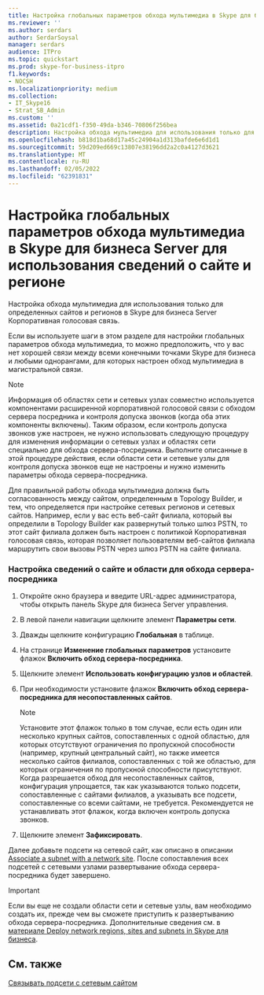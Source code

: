 ```yaml
---
title: Настройка глобальных параметров обхода мультимедиа в Skype для бизнеса Server для использования сведений о сайте и регионе
ms.reviewer: ''
ms.author: serdars
author: SerdarSoysal
manager: serdars
audience: ITPro
ms.topic: quickstart
ms.prod: skype-for-business-itpro
f1.keywords:
- NOCSH
ms.localizationpriority: medium
ms.collection:
- IT_Skype16
- Strat_SB_Admin
ms.custom: ''
ms.assetid: 0a21cdf1-f350-49da-b346-70806f256bea
description: Настройка обхода мультимедиа для использования только для определенных сайтов и регионов в Skype для бизнеса Server Корпоративная голосовая связь.
ms.openlocfilehash: b818d1ba68d17a45c24904a1d313bafde6e6d1d1
ms.sourcegitcommit: 59d209ed669c13807e38196dd2a2c0a4127d3621
ms.translationtype: MT
ms.contentlocale: ru-RU
ms.lasthandoff: 02/05/2022
ms.locfileid: "62391831"
---
```

# <a name="configure-media-bypass-global-settings-in-skype-for-business-server-to-use-site-and-region-information"></a>Настройка глобальных параметров обхода мультимедиа в Skype для бизнеса Server для использования сведений о сайте и регионе
 
Настройка обхода мультимедиа для использования только для определенных сайтов и регионов в Skype для бизнеса Server Корпоративная голосовая связь. 
  
 Если вы используете шаги в этом разделе для настройки глобальных параметров обхода мультимедиа, то можно предположить, что у вас нет хорошей связи между всеми конечными точками Skype для бизнеса и любыми однорангами, для которых настроен обход мультимедиа в магистральной связи.
  
> [!NOTE]
> Информация об областях сети и сетевых узлах совместно используется компонентами расширенной корпоративной голосовой связи с обходом сервера посредника и контроля допуска звонков (когда оба этих компоненты включены). Таким образом, если контроль допуска звонков уже настроен, не нужно использовать следующую процедуру для изменения информации о сетевых узлах и областях сети специально для обхода сервера-посредника. Выполните описанные в этой процедуре действия, если области сети и сетевые узлы для контроля допуска звонков еще не настроены и нужно изменить параметры обхода сервера-посредника. 
  
Для правильной работы обхода мультимедиа должна быть согласованность между сайтом, определенным в Topology Builder, и тем, что определяется при настройке сетевых регионов и сетевых сайтов. Например, если у вас есть веб-сайт филиала, который вы определили в Topology Builder как развернутый только шлюз PSTN, то этот сайт филиала должен быть настроен с политикой Корпоративная голосовая связь, которая позволяет пользователям веб-сайтов филиала маршрутить свои вызовы PSTN через шлюз PSTN на сайте филиала.
  
### <a name="to-configure-site-and-region-information-for-media-bypass"></a>Настройка сведений о сайте и области для обхода сервера-посредника

1. Откройте окно браузера и введите URL-адрес администратора, чтобы открыть панель Skype для бизнеса Server управления.  
    
2. В левой панели навигации щелкните элемент **Параметры сети**.
    
3. Дважды щелкните конфигурацию **Глобальная** в таблице.
    
4. На странице **Изменение глобальных параметров** установите флажок **Включить обход сервера-посредника**.
    
5. Щелкните элемент **Использовать конфигурацию узлов и областей**.
    
6. При необходимости установите флажок **Включить обход сервера-посредника для несопоставленных сайтов**.
    
    > [!NOTE]
    > Установите этот флажок только в том случае, если есть один или несколько крупных сайтов, сопоставленных с одной областью, для которых отсутствуют ограничения по пропускной способности (например, крупный центральный сайт), но также имеется несколько сайтов филиалов, сопоставленных с той же областью, для которых ограничения по пропускной способности присутствуют. Когда разрешается обход для несопоставленных сайтов, конфигурация упрощается, так как указываются только подсети, сопоставленные с сайтами филиалов, а указывать все подсети, сопоставленные со всеми сайтами, не требуется. Рекомендуется не устанавливать этот флажок, когда включен контроль допуска звонков. 
  
7. Щелкните элемент **Зафиксировать**.
    
Далее добавьте подсети на сетевой сайт, как описано в описании [Associate a subnet with a network site](deploy-network.md#BKMK_AssociateSubnets). После сопоставления всех подсетей с сетевыми узлами развертывание обхода сервера-посредника будет завершено.
> [!IMPORTANT]
> Если вы еще не создали области сети и сетевые узлы, вам необходимо создать их, прежде чем вы сможете приступить к развертыванию обхода сервера-посредника. Дополнительные сведения см. в [материале Deploy network regions, sites and subnets in Skype для бизнеса](deploy-network.md). 
  
## <a name="see-also"></a>См. также

[Связывать подсети с сетевым сайтом](deploy-network.md#BKMK_AssociateSubnets)

